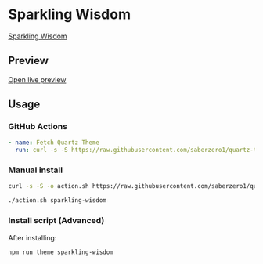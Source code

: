 # Sparkling Wisdom

[Sparkling Wisdom](#)

## Preview

[Open live preview](https://quartz-themes.github.io/sparkling-wisdom/)

## Usage

### GitHub Actions

```yaml
- name: Fetch Quartz Theme
  run: curl -s -S https://raw.githubusercontent.com/saberzero1/quartz-themes/master/action.sh | bash -s -- sparkling-wisdom
```

### Manual install

```bash
curl -s -S -o action.sh https://raw.githubusercontent.com/saberzero1/quartz-themes/master/action.sh

./action.sh sparkling-wisdom
```

### Install script (Advanced)

After installing:

```bash
npm run theme sparkling-wisdom
```
